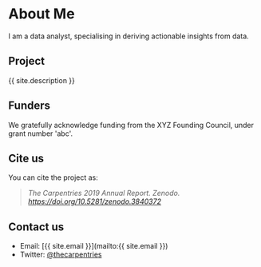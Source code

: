 # About Me

I am a data analyst, specialising in deriving actionable insights from data.

## Project

{{ site.description }}

## Funders

We gratefully acknowledge funding from the XYZ Founding Council, under grant number 'abc'.

## Cite us

You can cite the project as:

>    *The Carpentries 2019 Annual Report. Zenodo. https://doi.org/10.5281/zenodo.3840372*

## Contact us

- Email: [{{ site.email }}](mailto:{{ site.email }})
- Twitter: [@thecarpentries](https://twitter.com/thecarpentries)
